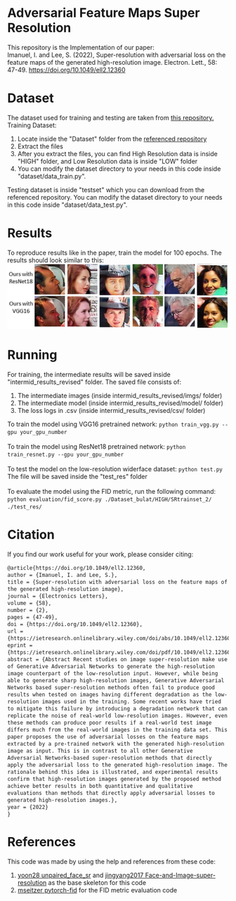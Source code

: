 # Adversarial Feature Maps Super Resolution
This repository is the Implementation of our paper: <br>
Imanuel, I. and Lee, S. (2022), Super-resolution with adversarial loss on the feature maps of the generated high-resolution image. Electron. Lett., 58: 47-49. https://doi.org/10.1049/ell2.12360

# Dataset
The dataset used for training and testing are taken from [this repository.](https://github.com/jingyang2017/Face-and-Image-super-resolution) <br>
Training Dataset:
1. Locate inside the "Dataset" folder from the [referenced repository](https://github.com/jingyang2017/Face-and-Image-super-resolution)
2. Extract the files
3. After you extract the files, you can find High Resolution data is inside "HIGH" folder, and Low Resolution data is inside "LOW" folder
4. You can modify the dataset directory to your needs in this code inside "dataset/data_train.py".

Testing dataset is inside "testset" which you can download from the referenced repository. You can modify the dataset directory to your needs in this code inside "dataset/data_test.py".

# Results
To reproduce results like in the paper, train the model for 100 epochs. The results should look similar to this:
![results](https://github.com/Indraa145/AdversarialFeatureMapsSR/blob/main/resources/Results.JPG)

# Running
For training, the intermediate results will be saved inside "intermid_results_revised" folder. The saved file consists of:
1. The intermediate images (inside intermid_results_revised/imgs/ folder)
2. The intermediate model (inside intermid_results_revised/model/ folder)
3. The loss logs in .csv (inside intermid_results_revised/csv/ folder) <br>

To train the model using VGG16 pretrained network:
```python train_vgg.py --gpu your_gpu_number``` <br><br>
To train the model using ResNet18 pretrained network:
```python train_resnet.py --gpu your_gpu_number``` <br><br>
To test the model on the low-resolution widerface dataset:
```python test.py``` <br>
The file will be saved inside the "test_res" folder <br><br>
To evaluate the model using the FID metric, run the following command: <br>
```python evaluation/fid_score.py ./Dataset_bulat/HIGH/SRtrainset_2/ ./test_res/```

# Citation
If you find our work useful for your work, please consider citing:
```
@article{https://doi.org/10.1049/ell2.12360,
author = {Imanuel, I. and Lee, S.},
title = {Super-resolution with adversarial loss on the feature maps of the generated high-resolution image},
journal = {Electronics Letters},
volume = {58},
number = {2},
pages = {47-49},
doi = {https://doi.org/10.1049/ell2.12360},
url = {https://ietresearch.onlinelibrary.wiley.com/doi/abs/10.1049/ell2.12360},
eprint = {https://ietresearch.onlinelibrary.wiley.com/doi/pdf/10.1049/ell2.12360},
abstract = {Abstract Recent studies on image super-resolution make use of Generative Adversarial Networks to generate the high-resolution image counterpart of the low-resolution input. However, while being able to generate sharp high-resolution images, Generative Adversarial Networks based super-resolution methods often fail to produce good results when tested on images having different degradation as the low-resolution images used in the training. Some recent works have tried to mitigate this failure by introducing a degradation network that can replicate the noise of real-world low-resolution images. However, even these methods can produce poor results if a real-world test image differs much from the real-world images in the training data set. This paper proposes the use of adversarial losses on the feature maps extracted by a pre-trained network with the generated high-resolution image as input. This is in contrast to all other Generative Adversarial Networks-based super-resolution methods that directly apply the adversarial loss to the generated high-resolution image. The rationale behind this idea is illustrated, and experimental results confirm that high-resolution images generated by the proposed method achieve better results in both quantitative and qualitative evaluations than methods that directly apply adversarial losses to generated high-resolution images.},
year = {2022}
}
```
# References
This code was made by using the help and references from these code:
1. [yoon28 unpaired_face_sr](https://github.com/yoon28/unpaired_face_sr) and [jingyang2017 Face-and-Image-super-resolution](https://github.com/jingyang2017/Face-and-Image-super-resolution) as the base skeleton for this code
2. [mseitzer pytorch-fid](https://github.com/mseitzer/pytorch-fid) for the FID metric evaluation code
